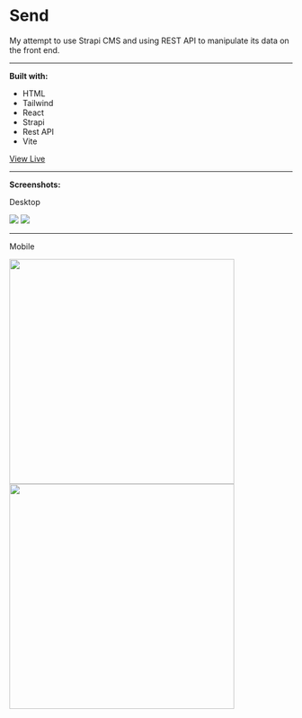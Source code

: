 # Send

My attempt to use Strapi CMS and using REST API to manipulate its data on the front end.

---

**Built with:**

- HTML
- Tailwind
- React
- Strapi
- Rest API
- Vite

[View Live](https://21ance.github.io/send/)

---

**Screenshots:**

<p>Desktop</p>
<img src="https://snipboard.io/A54WPm.jpg">
<img src="https://snipboard.io/V0W468.jpg">

---

<p>Mobile</p>
<img src="https://snipboard.io/mybqgU.jpg" width="400px">
<img src="https://snipboard.io/WeS3VC.jpg" width="400px">
